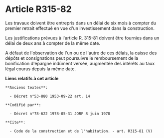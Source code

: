 # Article R315-82

Les travaux doivent être entrepris dans un délai de six mois à compter du premier retrait effectué en vue d'un investissement
dans la construction.

Les justifications prévues à l'article R. 315-81 doivent être fournies dans un délai de deux ans à compter de la même date.

A défaut de l'observation de l'un ou de l'autre de ces délais, la caisse des dépôts et consignations peut poursuivre le
remboursement de la bonification d'épargne indûment versée, augmentée des intérêts au taux légal courus depuis la même date.

**Liens relatifs à cet article**

	**Anciens textes**:

	  - Décret n°53-880 1953-09-22 art. 14

	**Codifié par**:

	  - Décret n°78-622 1978-05-31 JORF 8 juin 1978

	**Cite**:

	  - Code de la construction et de l'habitation. - art. R315-81 (V)
